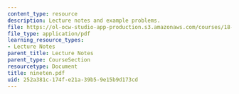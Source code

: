 ```yaml
---
content_type: resource
description: Lecture notes and example problems.
file: https://ol-ocw-studio-app-production.s3.amazonaws.com/courses/18-305-advanced-analytic-methods-in-science-and-engineering-fall-2004/252a381c174fe21a39b59e15b9d173cd_nineten.pdf
file_type: application/pdf
learning_resource_types:
- Lecture Notes
parent_title: Lecture Notes
parent_type: CourseSection
resourcetype: Document
title: nineten.pdf
uid: 252a381c-174f-e21a-39b5-9e15b9d173cd
---
```

